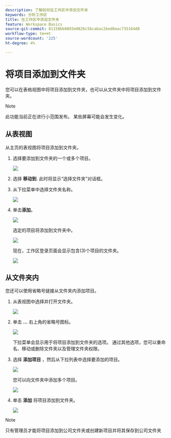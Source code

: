 ```yaml
---
description: 了解如何在工作区中添加文件夹
keywords: 分析工作区
title: 在工作区中添加文件夹
feature: Workspace Basics
source-git-commit: 81158bb8893e0826c5bcabac2bed6eac735164d8
workflow-type: tm+mt
source-wordcount: '225'
ht-degree: 4%

---
```



# 将项目添加到文件夹

您可以在表格视图中将项目添加到文件夹，也可以从文件夹中将项目添加到文件夹。

>[!NOTE]
>
>此功能当前正在进行小范围发布。 某些屏幕可能会发生变化。

## 从表视图

从主页的表视图将项目添加到文件夹。

1. 选择要添加到文件夹的一个或多个项目。

   ![](/help/analyze/analysis-workspace/build-workspace-project/assets/move-tv-selected.png)

1. 选择 **移动到**. 此时将显示“选择文件夹”对话框。

1. 从下拉菜单中选择文件夹名称。

   ![](/help/analyze/analysis-workspace/build-workspace-project/assets/move-select-folder.png)

1. 单击&#x200B;**添加**。

   ![](/help/analyze/analysis-workspace/build-workspace-project/assets/move-add.png)

   选定的项目将添加到文件夹中。

   ![](/help/analyze/analysis-workspace/build-workspace-project/assets/move-projects-added.png)

   现在，工作区登录页面会显示包含(3)个项目的文件夹。

   ![](/help/analyze/analysis-workspace/build-workspace-project/assets/move-folders-updated.png)

## 从文件夹内

您还可以使用省略号链接从文件夹内添加项目。

1. 从表视图中选择并打开文件夹。

   ![](/help/analyze/analysis-workspace/build-workspace-project/assets/move-open-folder.png)

1. 单击 **...** 右上角的省略号图标。

   ![](/help/analyze/analysis-workspace/build-workspace-project/assets/add-projects-elipsis.png)

   下拉菜单会显示用于将项目添加到文件夹的选项。 通过其他选项，您可以重命名、移动或删除文件夹以及管理文件夹权限。

1. 选择 **添加项目** ，然后从下拉列表中选择要添加的项目。

   ![](/help/analyze/analysis-workspace/build-workspace-project/assets/select-add-projects.png)

   您可以向文件夹中添加多个项目。

   ![](/help/analyze/analysis-workspace/build-workspace-project/assets/move-add-multiple-projects.png)

1. 单击 **添加** 将项目添加到文件夹。

   ![](/help/analyze/analysis-workspace/build-workspace-project/assets/move-added-items.png)


>[!NOTE]
>
>只有管理员才能将项目添加到公司文件夹或创建新项目并将其保存到公司文件夹
